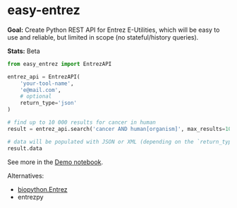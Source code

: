 # easy-entrez

**Goal:** Create Python REST API for Entrez E-Utilities, which will be easy to use and reliable, but limited in scope (no stateful/history queries).

**Stats:** Beta


```python
from easy_entrez import EntrezAPI

entrez_api = EntrezAPI(
    'your-tool-name',
    'e@mail.com',
    # optional
    return_type='json'
)

# find up to 10 000 results for cancer in human
result = entrez_api.search('cancer AND human[organism]', max_results=10_000)

# data will be populated with JSON or XML (depending on the `return_type` value)
result.data
```

See more in the [Demo notebook](./Demo.ipynb).


Alternatives:
  - [biopython.Entrez](https://biopython.org/docs/1.74/api/Bio.Entrez.html)
  - entrezpy
